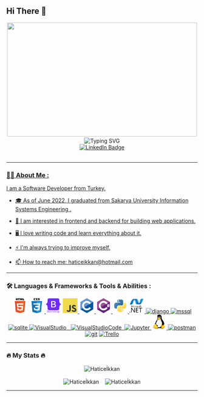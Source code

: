 <!--
**Haticeikkan/Haticeikkan** is a ✨ _special_ ✨ repository because its `README.md` (this file) appears on your GitHub profile.
-->

<h2>
  Hi There 👋
</h2>

<div align="center">
  <img src="https://media.giphy.com/media/v1.Y2lkPTc5MGI3NjExaG51amZyZjVmdGNxeWV2d3Q2b2MwN2txZ2dmbjk3cTJqdmU3eXYycSZlcD12MV9pbnRlcm5hbF9naWZfYnlfaWQmY3Q9Zw/hpXdHPfFI5wTABdDx9/giphy.gif" width="500" height="300"/>
    <div id="header" align="center">
      <div id="badges">
        <img src="https://readme-typing-svg.herokuapp.com?font=Fira+Code&pause=1000&random=false&width=435&lines=My+Name+is+Hatice+%C4%B0KKAN++%F0%9F%91%8B+;Nice+to+see+you+%F0%9F%A7%A1" alt="Typing SVG" />
        <br>
        <a href="https://www.linkedin.com/in/Haticeikkan/">
        <img src="https://img.shields.io/badge/LinkedIn-blue?style=for-the-badge&logo=linkedin&logoColor=white" alt="LinkedIn Badge"/>
        <br>
        <img src="https://komarev.com/ghpvc/?username=Haticeikkan&style=flat-square&color=blue" alt=""/>
      </div>
    </div>
</div>

---

### :woman_technologist: About Me :
I am a Software Developer  from Turkey.

- 🎓 As of June 2022, I graduated from Sakarya University Information Systems Engineering .

- :telescope: I am interested in frontend and backend for building web applications.

- 🖥️  I love writing code and learn everything about it.

- :zap: I'm always trying to improve myself.

- :mailbox: How to reach me: [haticeikkan@hotmail.com](mailto:haticeikkan@hotmail.com)

---

### :hammer_and_wrench:  Languages & Frameworks & Tools & Abilities :
<div align="center">
  <a href="https://html.com" target="_blank" rel="noreferrer"><img src="https://raw.githubusercontent.com/devicons/devicon/master/icons/html5/html5-original-wordmark.svg" alt="html5" width="40" height="40"/></a> 
  <a href="https://www.w3schools.com/css/" target="_blank" rel="noreferrer"> <img src="https://raw.githubusercontent.com/devicons/devicon/master/icons/css3/css3-original-wordmark.svg" alt="css3" width="40" height="40"/> </a>
  <a href="https://getbootstrap.com" target="_blank" rel="noreferrer"> <img src="https://raw.githubusercontent.com/devicons/devicon/master/icons/bootstrap/bootstrap-plain-wordmark.svg" alt="bootstrap" width="40" height="40"/></a>  
  <a href="https://developer.mozilla.org/en-US/docs/Web/JavaScript" target="_blank" rel="noreferrer"> <img src="https://raw.githubusercontent.com/devicons/devicon/master/icons/javascript/javascript-original.svg" alt="javascript" width="40" height="40"/> </a>
  <a href="https://www.cprogramming.com/" target="_blank" rel="noreferrer"> <img src="https://raw.githubusercontent.com/devicons/devicon/master/icons/c/c-original.svg" alt="c" width="40" height="40"/> </a> 
  <a href="https://www.w3schools.com/cs/" target="_blank" rel="noreferrer"> <img src="https://raw.githubusercontent.com/devicons/devicon/master/icons/csharp/csharp-original.svg" alt="csharp" width="40" height="40"/> </a> 
  <a href="https://www.python.org" target="_blank" rel="noreferrer"> <img src="https://raw.githubusercontent.com/devicons/devicon/master/icons/python/python-original.svg" alt="python" width="40" height="40"/> </a> 
  <a href="https://www.w3schools.com/css/" target="_blank" rel="noreferrer"></a> <a href="https://dotnet.microsoft.com/" target="_blank" rel="noreferrer"> <img src="https://raw.githubusercontent.com/devicons/devicon/master/icons/dot-net/dot-net-original-wordmark.svg" alt="dotnet" width="40" height="40"/> </a>
  <a href="https://www.djangoproject.com/" target="_blank" rel="noreferrer"> <img src="https://cdn.worldvectorlogo.com/logos/django.svg" alt="django" width="40" height="40"/> </a> 
  <a href="https://www.microsoft.com/en-us/sql-server" target="_blank" rel="noreferrer"> <img src="https://www.svgrepo.com/show/303229/microsoft-sql-server-logo.svg" alt="mssql" width="40" height="40"/> </a> 
  <a href="https://www.sqlite.org/" target="_blank" rel="noreferrer"> <img src="https://www.vectorlogo.zone/logos/sqlite/sqlite-icon.svg" alt="sqlite" width="40" height="40"/> </a>
  <a href="https://visualstudio.microsoft.com/tr/" target="_blank" rel="noreferrer"><img src="https://logowik.com/content/uploads/images/6668-.webp" title="VisualStudio" alt="VisualStudio" width="50" height="40"/> &nbsp; </a> 
  <a href="https://code.visualstudio.com/" target="_blank" rel="noreferrer"> <img src="https://upload.vectorlogo.zone/logos/visualstudio_code/images/0aea25bb-27bb-427f-8d65-f999bf0cba67.svg" title="VisualStudioCode" alt="VisualStudioCode" width="40" height="40"/>&nbsp;  </a>
  <a href="https://jupyter.org/" target="_blank" rel="noreferrer"> <img src="https://www.vectorlogo.zone/logos/jupyter/jupyter-icon.svg" title="Jupyter" alt="Jupyter" width="40" height="40"/> </a> 
  <a href="https://www.linux.org/" target="_blank" rel="noreferrer"> <img src="https://raw.githubusercontent.com/devicons/devicon/master/icons/linux/linux-original.svg" alt="linux" width="40" height="40"/> </a> 
  <a href="https://postman.com" target="_blank" rel="noreferrer"> <img src="https://www.vectorlogo.zone/logos/getpostman/getpostman-icon.svg" alt="postman" width="40" height="40"/> </a> 
  <a href="https://git-scm.com/" target="_blank" rel="noreferrer"> <img src="https://www.vectorlogo.zone/logos/git-scm/git-scm-icon.svg" alt="git" width="40" height="40"/></a> 
  <a href="https://trello.com/tr" target="_blank" rel="noreferrer"> <img src="https://www.vectorlogo.zone/logos/trello/trello-icon.svg" title="Trello" alt="Trello" width="40" height="40"/> </a>
</div>

---

### :fire: My Stats :fire:
<div align="center">
  <img src="https://github-readme-stats.vercel.app/api/top-langs/?username=Haticeikkan&layout=compact&theme=vision-friendly-dark" alt="Haticeİkkan" />
</div>
<br>
<div align="center">
  <img src="http://github-readme-streak-stats.herokuapp.com?user=Haticeikkan&theme=dark&background=000000" alt="Haticeİkkan" /> &nbsp;&nbsp;
  <img src="https://github-readme-stats.vercel.app/api?username=Haticeikkan&show_icons=true&theme=radical" alt="Haticeİkkan" />
</div>

---
